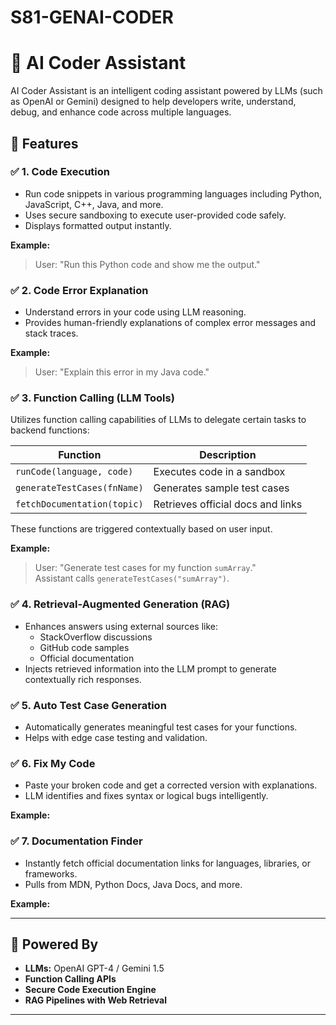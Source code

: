 # S81-GENAI-CODER
# 🤖 AI Coder Assistant

AI Coder Assistant is an intelligent coding assistant powered by LLMs (such as OpenAI or Gemini) designed to help developers write, understand, debug, and enhance code across multiple languages.

## 🚀 Features

### ✅ 1. Code Execution
- Run code snippets in various programming languages including Python, JavaScript, C++, Java, and more.
- Uses secure sandboxing to execute user-provided code safely.
- Displays formatted output instantly.

**Example:**  
> User: "Run this Python code and show me the output."

### ✅ 2. Code Error Explanation
- Understand errors in your code using LLM reasoning.
- Provides human-friendly explanations of complex error messages and stack traces.
  
**Example:**  
> User: "Explain this error in my Java code."

### ✅ 3. Function Calling (LLM Tools)
Utilizes function calling capabilities of LLMs to delegate certain tasks to backend functions:
  
| Function | Description |
|---------|-------------|
| `runCode(language, code)` | Executes code in a sandbox |
| `generateTestCases(fnName)` | Generates sample test cases |
| `fetchDocumentation(topic)` | Retrieves official docs and links |

These functions are triggered contextually based on user input.

**Example:**  
> User: "Generate test cases for my function `sumArray`."  
> Assistant calls `generateTestCases("sumArray")`.

### ✅ 4. Retrieval-Augmented Generation (RAG)
- Enhances answers using external sources like:
  - StackOverflow discussions
  - GitHub code samples
  - Official documentation
- Injects retrieved information into the LLM prompt to generate contextually rich responses.


### ✅ 5. Auto Test Case Generation
- Automatically generates meaningful test cases for your functions.
- Helps with edge case testing and validation.

### ✅ 6. Fix My Code
- Paste your broken code and get a corrected version with explanations.
- LLM identifies and fixes syntax or logical bugs intelligently.

**Example:**  


### ✅ 7. Documentation Finder
- Instantly fetch official documentation links for languages, libraries, or frameworks.
- Pulls from MDN, Python Docs, Java Docs, and more.

**Example:**  


---

## 🧠 Powered By

- **LLMs:** OpenAI GPT-4 / Gemini 1.5  
- **Function Calling APIs**  
- **Secure Code Execution Engine**  
- **RAG Pipelines with Web Retrieval**

---


